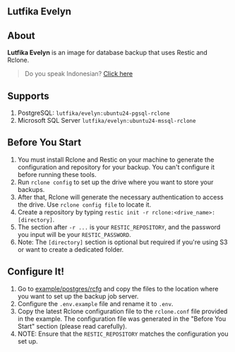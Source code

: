 

## Lutfika Evelyn

## About

**Lutfika Evelyn** is an image for database backup that uses Restic and Rclone.

> Do you speak Indonesian? [Click here](readme.id.md)

## Supports

1. PostgreSQL: `lutfika/evelyn:ubuntu24-pgsql-rclone`
2. Microsoft SQL Server `lutfika/evelyn:ubuntu24-mssql-rclone`


## Before You Start

1. You must install Rclone and Restic on your machine to generate the configuration and repository for your backup. You can't configure it before running these tools.
2. Run `rclone config` to set up the drive where you want to store your backups.
3. After that, Rclone will generate the necessary authentication to access the drive. Use `rclone config file` to locate it.
4. Create a repository by typing `restic init -r rclone:<drive_name>:[directory]`.
5. The section after `-r ...` is your `RESTIC_REPOSITORY`, and the password you input will be your `RESTIC_PASSWORD`.
6. Note: The `[directory]` section is optional but required if you're using S3 or want to create a dedicated folder.

## Configure It!

1. Go to [example/postgres/rcfg](example/postgres/rcfg) and copy the files to the location where you want to set up the backup job server.
2. Configure the `.env.example` file and rename it to `.env`.
3. Copy the latest Rclone configuration file to the `rclone.conf` file provided in the example. The configuration file was generated in the "Before You Start" section (please read carefully).
4. NOTE: Ensure that the `RESTIC_REPOSITORY` matches the configuration you set up.

